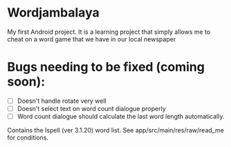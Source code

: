 Wordjambalaya
=============

My first Android project. It is a learning project that simply allows me to cheat on a word game that we have in our local newspaper

# Bugs needing to be fixed (coming soon):
- [ ] Doesn't handle rotate very well
- [ ] Doesn't select text on word count dialogue properly
- [ ] Word count dialogue should calculate the last word length automatically.

Contains the Ispell (ver 3.1.20) word list. See app/src/main/res/raw/read_me for conditions.

